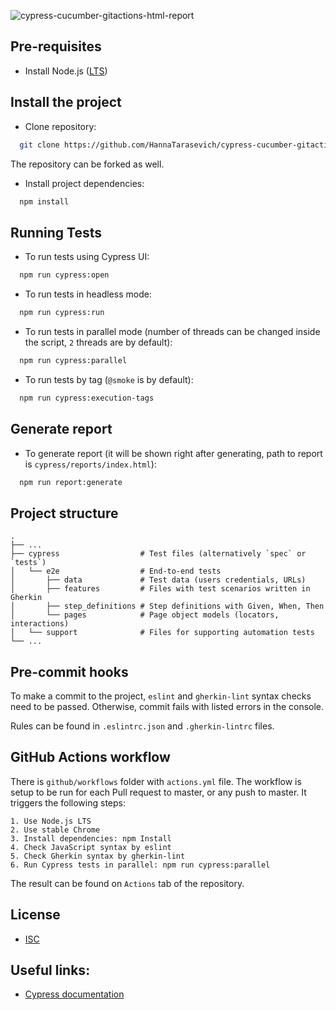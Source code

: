 
![cypress-cucumber-gitactions-html-report](https://socialify.git.ci/HannaTarasevich/cypress-cucumber-gitactions-html-report/image?description=1&descriptionEditable=Cypress%2013%2B%20with%20Cucumber%2C%20GitHub%20actions%20workflow%20and%20possibility%20to%20run%20tests%20in%20parallel%20and%20generate%20HTML%20report&language=1&name=1&owner=1&theme=Light)

## Pre-requisites

- Install Node.js ([LTS](https://nodejs.org/en))


## Install the project

- Clone repository:
```bash
  git clone https://github.com/HannaTarasevich/cypress-cucumber-gitactions-html-report.git
```
The repository can be forked as well.

- Install project dependencies:

```bash
  npm install
```
    
## Running Tests

- To run tests using Cypress UI:

```bash
  npm run cypress:open
```

- To run tests in headless mode:

```bash
  npm run cypress:run
```

- To run tests in parallel mode (number of threads can be changed inside the script, `2` threads are by default):

```bash
  npm run cypress:parallel
```

- To run tests by tag (`@smoke` is by default):

```bash
  npm run cypress:execution-tags
```


## Generate report

- To generate report (it will be shown right after generating, path to report is `cypress/reports/index.html`):

```bash
  npm run report:generate
```
## Project structure

    .
    ├── ...
    ├── cypress                  # Test files (alternatively `spec` or `tests`)
    │   └── e2e                  # End-to-end tests
    │       ├── data             # Test data (users credentials, URLs) 
    │       ├── features         # Files with test scenarios written in Gherkin 
    │       ├── step_definitions # Step definitions with Given, When, Then
    │       └── pages            # Page object models (locators, interactions)
    │   └── support              # Files for supporting automation tests
    └── ...

## Pre-commit hooks 

To make a commit to the project, `eslint` and `gherkin-lint` syntax checks need to be passed. Otherwise, commit fails with listed errors in the console.

Rules can be found in `.eslintrc.json` and `.gherkin-lintrc` files.


## GitHub Actions workflow
There is `github/workflows` folder with `actions.yml` file. 
The workflow is setup to be run for each Pull request to master, or any push to master.
It triggers the following steps:

    1. Use Node.js LTS
    2. Use stable Chrome
    3. Install dependencies: npm Install
    4. Check JavaScript syntax by eslint
    5. Check Gherkin syntax by gherkin-lint
    6. Run Cypress tests in parallel: npm run cypress:parallel

The result can be found on `Actions` tab of the repository.




## License

- [ISC](https://choosealicense.com/licenses/isc/)


## Useful links:

 - [Cypress documentation](https://docs.cypress.io/guides/overview/why-cypress)
